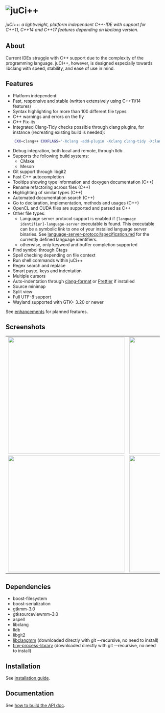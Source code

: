 # <img alt="juCi++" src="share/juci.png" />

###### juCi++: a lightweight, platform independent C++-IDE with support for C++11, C++14 and C++17 features depending on libclang version.
<!--<img src="https://gitlab.com/cppit/jucipp/raw/master/docs/images/screenshot3.png"/>-->
## About
Current IDEs struggle with C++ support due to the complexity of
the programming language. juCI++, however, is designed especially 
towards libclang with speed, stability, and ease of use in mind. 

## Features
* Platform independent
* Fast, responsive and stable (written extensively using C++11/14 features)
* Syntax highlighting for more than 100 different file types
* C++ warnings and errors on the fly
* C++ Fix-its
* Integrated Clang-Tidy checks possible through clang plugins, for instance (recreating existing build is needed): 

```sh
    CXX=clang++ CXXFLAGS="-Xclang -add-plugin -Xclang clang-tidy -Xclang -plugin-arg-clang-tidy -Xclang -checks='-*, clang-analyzer-core.*'" juci [project-path]
```

* Debug integration, both local and remote, through lldb
* Supports the following build systems:
    * CMake
    * Meson
* Git support through libgit2
* Fast C++ autocompletion
* Tooltips showing type information and doxygen documentation (C++)
* Rename refactoring across files (C++)
* Highlighting of similar types (C++)
* Automated documentation search (C++)
* Go to declaration, implementation, methods and usages (C++)
* OpenCL and CUDA files are supported and parsed as C++
* Other file types:
    * Language server protocol support is enabled if `[language identifier]-language-server` executable is found. This executable can be a symbolic link to one of your installed language server binaries.
See [language-server-protocol/specification.md](https://github.com/Microsoft/language-server-protocol/blob/gh-pages/specification.md) for the currently defined language identifiers.
    * otherwise, only keyword and buffer completion supported
* Find symbol through Ctags
* Spell checking depending on file context
* Run shell commands within juCi++
* Regex search and replace
* Smart paste, keys and indentation
* Multiple cursors
* Auto-indentation through [clang-format](http://clang.llvm.org/docs/ClangFormat.html) or [Prettier](https://github.com/prettier/prettier) if installed
* Source minimap
* Split view
* Full UTF-8 support
* Wayland supported with GTK+ 3.20 or newer

See [enhancements](https://gitlab.com/cppit/jucipp/labels/enhancement) for planned features.

## Screenshots
<table border="0">
<tr>
<td><img src="https://gitlab.com/cppit/jucipp/raw/master/docs/images/screenshot1c.png" width="380"/></td>
<td><img src="https://gitlab.com/cppit/jucipp/raw/master/docs/images/screenshot2c.png" width="380"/></td>
</tr><tr>
<td><img src="https://gitlab.com/cppit/jucipp/raw/master/docs/images/screenshot3c.png" width="380"/></td>
<td><img src="https://gitlab.com/cppit/jucipp/raw/master/docs/images/screenshot4b.png" width="380"/></td>
</tr>
</table>

## Dependencies
* boost-filesystem
* boost-serialization
* gtkmm-3.0
* gtksourceviewmm-3.0
* aspell
* libclang
* lldb
* libgit2
* [libclangmm](http://gitlab.com/cppit/libclangmm/) (downloaded directly with git --recursive, no need to install)
* [tiny-process-library](http://gitlab.com/eidheim/tiny-process-library/) (downloaded directly with git --recursive, no need to install)

## Installation
See [installation guide](docs/install.md).

## Documentation
See [how to build the API doc](docs/api.md).

